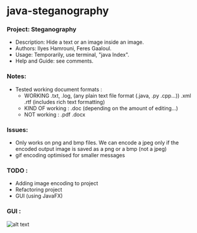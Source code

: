 # java-steganography

### Project: Steganography
   - Description: Hide a text or an image inside an image.
   - Authors: Ilyes Hamrouni, Feres Gaaloul.
   - Usage: Temporarily, use terminal, "java Index".
   - Help and Guide: see comments.

### Notes:
  - Tested working document formats :
      - WORKING .txt, .log, (any plain text file format (.java, .py .cpp...)) .xml .rtf (includes rich text formatting)
      - KIND OF working : .doc (depending on the amount of editing...)
      - NOT working : .pdf .docx

### Issues:

  - Only works on png and bmp files. We can encode a jpeg only if the encoded output image is saved as a png or a bmp (not a jpeg)
  - gif encoding optimised for smaller messages

### TODO :
  - Adding image encoding to project
  - Refactoring project
  - GUI (using JavaFX)

### GUI :
  ![alt text](https://github.com/feresg/java-steganography/raw/master/testFiles/Screenshot.png)